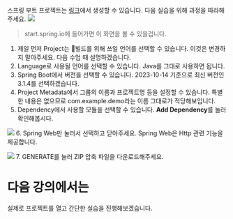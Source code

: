 스프링 부트 프로젝트는 [링크](start.spring.io)에서 생성할 수 있습니다. 다음 실습을 위해 과정을 따라해주세요.
![](/public/learn-spring-1.png)
> start.spring.io에 들어가면 이 화면을 볼 수 있을겁니다.

1. 제일 먼저 Project는 빌드를 위해 쓰일 언어를 선택할 수 있습니다. 이것은 변경하지 말아주세요. 다음 수업 때 설명하겠습니다.
2. Language로 사용될 언어를 선택할 수 있습니다. Java를 그대로 사용하면 됩니다.
3. Spring Boot에서 버전을 선택할 수 있습니다. 2023-10-14 기준으로 최신 버전인 3.1.4를 선택하겠습니다.
4. Project Metadata에서 그룹의 이름과 프로젝트명 등을 설정할 수 있습니다. 특별한 내용은 없으므로 com.example.demo라는 이름 그대로가 적당해보입니다.
5. Dependency에서 사용할 모듈을 선택할 수 있습니다. **Add Dependency**를 눌러 확인해봅시다.

![](learn-spring-2.png)
6. Spring Web만 눌러서 선택하고 닫아주세요. Spring Web은 Http 관련 기능을 제공합니다.

![](learn-spring-3.png)
7. GENERATE를 눌러 ZIP 압축 파일을 다운로드해주세요.

# 다음 강의에서는
실제로 프로젝트를 열고 간단한 실습을 진행해보겠습니다.